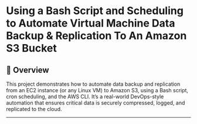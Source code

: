 # Using a Bash Script and Scheduling to Automate Virtual Machine Data Backup & Replication To An Amazon S3 Bucket

## 🧠 Overview
This project demonstrates how to automate data backup and replication from an EC2 instance (or any Linux VM) to Amazon S3, using a Bash script, cron scheduling, and the AWS CLI.
It’s a real-world DevOps-style automation that ensures critical data is securely compressed, logged, and replicated to the cloud.

---
